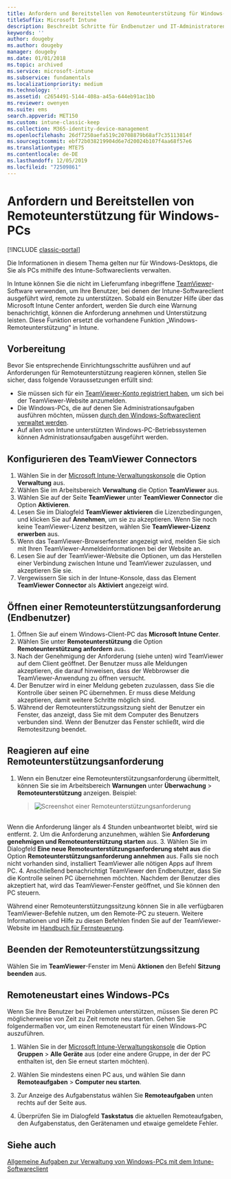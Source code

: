 ```yaml
---
title: Anfordern und Bereitstellen von Remoteunterstützung für Windows-PCs
titleSuffix: Microsoft Intune
description: Beschreibt Schritte für Endbenutzer und IT-Administratoren zur Bereitstellung von Remoteunterstützung für Windows-Desktops, die als PCs verwaltet werden, und zum Remotestarten eines PCs.
keywords: ''
author: dougeby
ms.author: dougeby
manager: dougeby
ms.date: 01/01/2018
ms.topic: archived
ms.service: microsoft-intune
ms.subservice: fundamentals
ms.localizationpriority: medium
ms.technology: ''
ms.assetid: c2654491-5144-408a-a45a-644eb91ac1bb
ms.reviewer: owenyen
ms.suite: ems
search.appverid: MET150
ms.custom: intune-classic-keep
ms.collection: M365-identity-device-management
ms.openlocfilehash: 26df7250aefa519c20708879b68af7c35113814f
ms.sourcegitcommit: ebf72b038219904d6e7d20024b107f4aa68f57e6
ms.translationtype: MTE75
ms.contentlocale: de-DE
ms.lasthandoff: 12/05/2019
ms.locfileid: "72509861"
---
```

# <a name="request-and-provide-remote-assistance-for-windows-pcs"></a>Anfordern und Bereitstellen von Remoteunterstützung für Windows-PCs

[!INCLUDE [classic-portal](../includes/classic-portal.md)]

Die Informationen in diesem Thema gelten nur für Windows-Desktops, die Sie als PCs mithilfe des Intune-Softwareclients verwalten.

In Intune können Sie die nicht im Lieferumfang inbegriffene [TeamViewer](https://www.teamviewer.com)-Software verwenden, um Ihre Benutzer, bei denen der Intune-Softwareclient ausgeführt wird, remote zu unterstützen. Sobald ein Benutzer Hilfe über das Microsoft Intune Center anfordert, werden Sie durch eine Warnung benachrichtigt, können die Anforderung annehmen und Unterstützung leisten. Diese Funktion ersetzt die vorhandene Funktion „Windows-Remoteunterstützung“ in Intune.


## <a name="before-you-start"></a>Vorbereitung

Bevor Sie entsprechende Einrichtungsschritte ausführen und auf Anforderungen für Remoteunterstützung reagieren können, stellen Sie sicher, dass folgende Voraussetzungen erfüllt sind:

- Sie müssen sich für ein [TeamViewer-Konto registriert haben](https://login.teamviewer.com/LogOn#register), um sich bei der TeamViewer-Website anzumelden.
- Die Windows-PCs, die auf denen Sie Administrationsaufgaben ausführen möchten, müssen [durch den Windows-Softwareclient verwaltet werden](../manage-windows-pcs-with-microsoft-intune.md).
- Auf allen von Intune unterstützten Windows-PC-Betriebssystemen können Administrationsaufgaben ausgeführt werden.

## <a name="configure-the-teamviewer-connector"></a>Konfigurieren des TeamViewer Connectors

1. Wählen Sie in der [Microsoft Intune-Verwaltungskonsole](https://manage.microsoft.com) die Option **Verwaltung** aus.
2. Wählen Sie im Arbeitsbereich **Verwaltung** die Option **TeamViewer** aus.
3. Wählen Sie auf der Seite **TeamViewer** unter **TeamViewer Connector** die Option **Aktivieren**.
4. Lesen Sie im Dialogfeld **TeamViewer aktivieren** die Lizenzbedingungen, und klicken Sie auf **Annehmen**, um sie zu akzeptieren. Wenn Sie noch keine TeamViewer-Lizenz besitzen, wählen Sie **TeamViewer-Lizenz erwerben** aus.
5. Wenn das TeamViewer-Browserfenster angezeigt wird, melden Sie sich mit Ihren TeamViewer-Anmeldeinformationen bei der Website an.
6. Lesen Sie auf der TeamViewer-Website die Optionen, um das Herstellen einer Verbindung zwischen Intune und TeamViewer zuzulassen, und akzeptieren Sie sie.
7. Vergewissern Sie sich in der Intune-Konsole, dass das Element **TeamViewer Connector** als **Aktiviert** angezeigt wird.


## <a name="open-a-remote-assistance-request-end-user"></a>Öffnen einer Remoteunterstützungsanforderung (Endbenutzer)

1. Öffnen Sie auf einem Windows-Client-PC das **Microsoft Intune Center**.
2. Wählen Sie unter **Remoteunterstützung** die Option **Remoteunterstützung anfordern** aus.
3. Nach der Genehmigung der Anforderung (siehe unten) wird TeamViewer auf dem Client geöffnet. Der Benutzer muss alle Meldungen akzeptieren, die darauf hinweisen, dass der Webbrowser die TeamViewer-Anwendung zu öffnen versucht.
4. Der Benutzer wird in einer Meldung gebeten zuzulassen, dass Sie die Kontrolle über seinen PC übernehmen. Er muss diese Meldung akzeptieren, damit weitere Schritte möglich sind.
5. Während der Remoteunterstützungssitzung sieht der Benutzer ein Fenster, das anzeigt, dass Sie mit dem Computer des Benutzers verbunden sind. Wenn der Benutzer das Fenster schließt, wird die Remotesitzung beendet.

## <a name="respond-to-a-remote-assistance-request"></a>Reagieren auf eine Remoteunterstützungsanforderung

1. Wenn ein Benutzer eine Remoteunterstützungsanforderung übermittelt, können Sie sie im Arbeitsbereich **Warnungen** unter **Überwachung** > **Remoteunterstützung** anzeigen. Beispiel:
   > ![Screenshot einer Remoteunterstützungsanforderung](./media/request-and-provide-remote-assistance-for-windows-pcs-in-microsoft-intune/team-viewer.png)

<br>Wenn die Anforderung länger als 4 Stunden unbeantwortet bleibt, wird sie entfernt.
2. Um die Anforderung anzunehmen, wählen Sie **Anforderung genehmigen und Remoteunterstützung starten** aus.
3. Wählen Sie im Dialogfeld **Eine neue Remoteunterstützungsanforderung steht aus** die Option **Remoteunterstützungsanforderung annehmen** aus. Falls sie noch nicht vorhanden sind, installiert TeamViewer alle nötigen Apps auf Ihrem PC.
4. Anschließend benachrichtigt TeamViewer den Endbenutzer, dass Sie die Kontrolle seinen PC übernehmen möchten. Nachdem der Benutzer dies akzeptiert hat, wird das TeamViewer-Fenster geöffnet, und Sie können den PC steuern.

Während einer Remoteunterstützungssitzung können Sie in alle verfügbaren TeamViewer-Befehle nutzen, um den Remote-PC zu steuern. Weitere Informationen und Hilfe zu diesen Befehlen finden Sie auf der TeamViewer-Website im [Handbuch für Fernsteuerung](http://www.teamviewer.com/en/support/documents/).

## <a name="close-the-remote-assistance-session"></a>Beenden der Remoteunterstützungssitzung

Wählen Sie im **TeamViewer**-Fenster im Menü **Aktionen** den Befehl **Sitzung beenden** aus.

## <a name="remotely-restart-a-windows-pc"></a>Remoteneustart eines Windows-PCs
Wenn Sie Ihre Benutzer bei Problemen unterstützen, müssen Sie deren PC möglicherweise von Zeit zu Zeit remote neu starten. Gehen Sie folgendermaßen vor, um einen Remoteneustart für einen Windows-PC auszuführen.

1. Wählen Sie in der [Microsoft Intune-Verwaltungskonsole](https://manage.microsoft.com/) die Option **Gruppen** &gt; **Alle Geräte** aus (oder eine andere Gruppe, in der der PC enthalten ist, den Sie erneut starten möchten).

2. Wählen Sie mindestens einen PC aus, und wählen Sie dann **Remoteaufgaben** &gt; **Computer neu starten**.

3. Zur Anzeige des Aufgabenstatus wählen Sie **Remoteaufgaben** unten rechts auf der Seite aus.

4. Überprüfen Sie im Dialogfeld **Taskstatus** die aktuellen Remoteaufgaben, den Aufgabenstatus, den Gerätenamen und etwaige gemeldete Fehler.

## <a name="see-also"></a>Siehe auch

[Allgemeine Aufgaben zur Verwaltung von Windows-PCs mit dem Intune-Softwareclient](common-windows-pc-management-tasks-with-the-microsoft-intune-computer-client.md)
